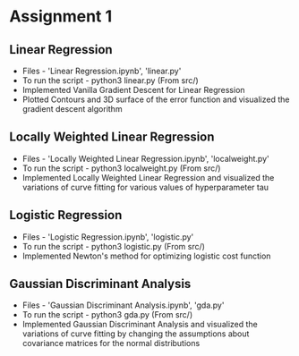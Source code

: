 # Assignment 1

## Linear Regression

- Files - 'Linear Regression.ipynb', 'linear.py'
- To run the script - python3 linear.py (From src/)
- Implemented Vanilla Gradient Descent for Linear Regression
- Plotted Contours and 3D surface of the error function and visualized the gradient descent algorithm

## Locally Weighted Linear Regression

- Files - 'Locally Weighted Linear Regression.ipynb', 'localweight.py'
- To run the script - python3 localweight.py (From src/)
- Implemented Locally Weighted Linear Regression and visualized the variations of curve fitting for various values of hyperparameter tau

## Logistic Regression

- Files - 'Logistic Regression.ipynb', 'logistic.py'
- To run the script - python3 logistic.py (From src/)
- Implemented Newton's method for optimizing logistic cost function

## Gaussian Discriminant Analysis

- Files - 'Gaussian Discriminant Analysis.ipynb', 'gda.py'
- To run the script - python3 gda.py (From src/)
- Implemented Gaussian Discriminant Analysis and visualized the variations of curve fitting by changing the assumptions about covariance matrices for the normal distributions